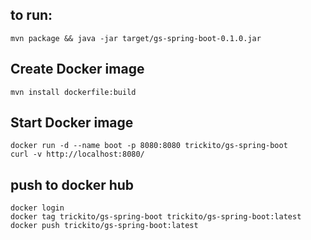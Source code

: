## to run:

    mvn package && java -jar target/gs-spring-boot-0.1.0.jar

## Create Docker image

    mvn install dockerfile:build

## Start Docker image

    docker run -d --name boot -p 8080:8080 trickito/gs-spring-boot
    curl -v http://localhost:8080/
    
## push to docker hub

    docker login
    docker tag trickito/gs-spring-boot trickito/gs-spring-boot:latest
    docker push trickito/gs-spring-boot:latest
